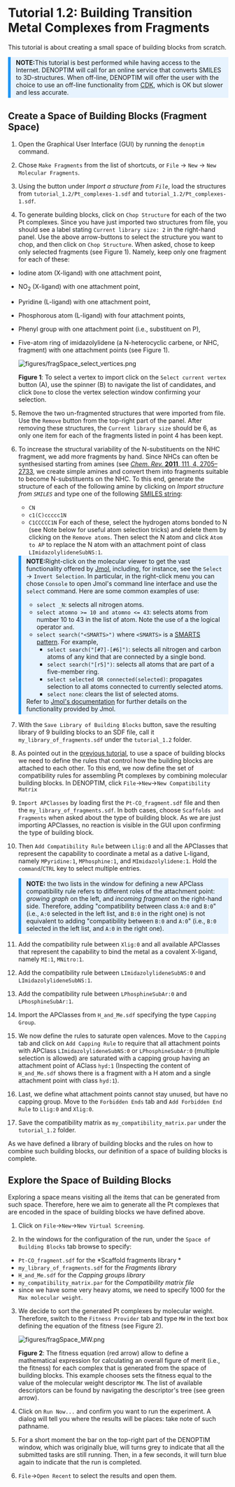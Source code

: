 # Tutorial 1.2: Building Transition Metal Complexes from Fragments

This tutorial is about creating a small space of building blocks from scratch.

<div style="background-color: #e7f3fe; border-left: 6px solid #2196F3; margin-bottom: 15px; padding: 4px 12px;"><b>NOTE:</b>This tutorial is best performed while having access to the Internet. DENOPTIM will call for an online service that converts SMILES to 3D-structures. When off-line, DENOPTIM will offer the user with the choice to use an off-line functionality from <a href="https://cdk.github.io/">CDK</a>, which is OK but slower and less accurate.</div>


## Create a Space of Building Blocks (Fragment Space)

1. Open the Graphical User Interface (GUI) by running the `denoptim` command.

2. Chose `Make Fragments` from the list of shortcuts, or `File` -> `New` -> `New Molecular Fragments`.

3. Using the button under *Import a structure from `File`*, load the structures from `tutorial_1.2/Pt_complexes-1.sdf` and `tutorial_1.2/Pt_complexes-1.sdf`.

4. To generate building blocks, click on `Chop Structure` for each of the two Pt complexes. Since you have just imported two structures from file, you should see a label stating `Current library size: 2` in the right-hand panel. Use the above arrow-buttons to select the structure you want to chop, and then click on `Chop Structure`. When asked, chose to keep only selected fragments (see Figure 1). Namely, keep only one fragment for each of these:
- Iodine atom (X-ligand) with one attachment point,
- NO<sub>2</sub> (X-ligand) with one attachment point,
- Pyridine (L-ligand) with one attachment point,
- Phosphorous atom (L-ligand) with four attachment points,
- Phenyl group with one attachment point (i.e., substituent on P),
- Five-atom ring of imidazolylidene (a N-heterocyclic carbene, or NHC, fragment) with one attachment points (see Figure 1).

	![figures/fragSpace_select_vertices.png](figures/fragSpace_select_vertices.png)

	**Figure 1**: To select a vertex to import click on the `Select current vertex` button (A), use the spinner (B) to navigate the list of candidates, and click `Done` to close the vertex selection window confirming your selection.


5. Remove the two un-fragmented structures that were imported from file. Use the `Remove` button from the top-right part of the panel. After removing these structures, the `Current library size` should be 6, as only one item for each of the fragments listed in point 4 has been kept.

6. To increase the structural variability of the N-substituents on the NHC fragment, we add more fragments by hand. Since NHCs can often be synthesised starting from amines (see [*Chem. Rev.* **2011**, 111, 4, 2705–2733](https://doi.org/10.1021/cr100328e), we create simple amines and convert them into fragments suitable to become N-substituents on the NHC. To this end, generate the structure of each of the following amine by clicking on *Import structure from `SMILES`* and type one of the following [SMILES string](https://www.daylight.com/dayhtml/doc/theory/theory.smiles.html):
	- `CN`
	- `c1(C)ccccc1N`
	- `C1CCCCC1N`
	For each of these, select the hydrogen atoms bonded to N (see Note below for useful atom selection tricks) and delete them by clicking on the `Remove atoms`. Then select the N atom and click `Atom to AP` to replace the N atom with an attachment point of class `LImidazolylideneSubNS:1`.

	<div style="background-color: #e7f3fe; border-left: 6px solid #2196F3; margin-bottom: 15px; padding: 4px 12px;"><b>NOTE:</b>Right-click on the molecular viewer to get the vast functionality offered by <a href="http://jmol.sourceforge.net/">Jmol</a>, including, for instance, see the <code>Select</code> -&gt; <code>Invert Selection</code>. In particular, in the right-click menu you can chose <code>Console</code> to open Jmol's command line interface and use the <code>select</code> command. Here are some common examples of use:
	<ul>
	<li><code>select _N</code>: selects all nitrogen atoms.</li>
	<li><code>select atomno >= 10 and atomno <= 43</code>: selects atoms from number 10 to 43 in the list of atom. Note the use of a the logical operator <code>and</code>.</li>
	<li><code>select search("&lt;SMARTS&gt;")</code> where <code>&lt;SMARTS&gt;</code> is a <a href="https://www.daylight.com/dayhtml/doc/theory/theory.smarts.html">SMARTS pattern</a>. For example,
	<ul>
		<li><code>select search("[#7]-[#6]")</code>: selects all nitrogen and carbon atoms of any kind that are connected by a single bond.</li>
		<li><code>select search("[r5]")</code>: selects all atoms that are part of a five-member ring.</li>
	 	<li><code>select selected OR connected(selected)</code>: propagates selection to all atoms connected to currently selected atoms.</li>
	 	<li><code>select none</code>: clears the list of selected atoms.</li>
	</ul></ul>
	Refer to <a href="https://chemapps.stolaf.edu/jmol/docs/">Jmol's documentation</a> for further details on the functionality provided by Jmol.
	</div>

7. With the `Save Library of Building Blocks` button, save the resulting library of 9 building blocks to an SDF file, call it `my_library_of_fragments.sdf` under the `tutorial_1.2` folder.

8. As pointed out in the [previous tutorial](header-build-graph), to use a space of building blocks we need to define the rules that control how the building blocks are attached to each other. To this end, we now define the set of compatibility rules for assembling Pt complexes by combining molecular building blocks. In DENOPTIM, click `File`->`New`->`New Compatibility Matrix`

9. `Import APClasses` by loading first the `Pt-CO_fragment.sdf` file and then the `my_library_of_fragments.sdf`. In both cases, choose `Scaffolds and Fragments` when asked about the type of building block. As we are just importing APClasses, no reaction is visible in the GUI upon confirming the type of building block.

10. Then `Add Compatibility Rule` between `Llig:0` and all the APClasses that represent the capability to coordinate a metal as a dative L-ligand, namely `MPyridine:1`, `MPhosphine:1`, and `MImidazolylidene:1`. Hold the `command`/`CTRL` key to select multiple entries.

	<div style="background-color: #e7f3fe; border-left: 6px solid #2196F3; margin-bottom: 15px; padding: 4px 12px;"><b>NOTE:</b> the two lists in the window for defining a new APClass compatibility rule refers to different roles of the attachment point: <i>growing graph</i> on the left, and <i>incoming fragment</i> on the right-hand side. Therefore, adding "compatibility between class <code>A:0</code> and <code>B:0</code>" (i.e., <code>A:0</code> selected in the left list, and <code>B:0</code> in the right one) is not equivalent to adding  "compatibility between <code>B:0</code> and <code>A:0</code>" (i.e., <code>B:0</code> selected in the left list, and <code>A:0</code> in the right one).

11. Add the compatibility rule between `Xlig:0` and all available APClasses that represent the capability to bind the metal as a covalent X-ligand, namely `MI:1`, `MNitro:1`.

12. Add the compatibility rule between `LImidazolylideneSubNS:0` and `LImidazolylideneSubNS:1`.

13. Add the compatibility rule between `LPhosphineSubAr:0` and `LPhosphineSubAr:1`.

14. Import the APClasses from `H_and_Me.sdf` specifying the type `Capping Group`.

15. We now define the rules to saturate open valences. Move to the `Capping` tab and click on `Add Capping Rule` to require that all attachment points with APClass `LImidazolylideneSubNS:0` or `LPhosphineSubAr:0` (multiple selection is allowed) are saturated with a capping group having an attachment point of AClass `hyd:1` (Inspecting the content of `H_and_Me.sdf` shows there is a fragment with a H atom and a single attachment point with class `hyd:1`).

14. Last, we define what attachment points cannot stay unused, but have no capping group. Move to the `Forbidden Ends` tab and `Add Forbidden End Rule` to `Llig:0`  and `Xlig:0`.

15. Save the compatibility matrix as `my_compatibility_matrix.par` under the `tutorial_1.2` folder.

As we have defined a library of building blocks and the rules on how to combine such building blocks, our definition of a space of building blocks is complete.


## Explore the Space of Building Blocks

Exploring a space means visiting all the items that can be generated from such space. Therefore, here we aim to generate all the Pt complexes that are encoded in the space of building blocks we have defined above.

1. Click on `File`->`New`->`New Virtual Screening`.

2. In the windows for the configuration of the run, under the `Space of Building Blocks` tab browse to specify:
- `Pt-CO_fragment.sdf` for the *Scaffold fragments library *
- `my_library_of_fragments.sdf` for the *Fragments library*
- `H_and_Me.sdf` for the *Capping groups library*
- `my_compatibility_matrix.par` for the *Compatibility matrix file*
- since we have some very heavy atoms, we need to specify 1000 for the `Max molecular weight`.

3. We decide to sort the generated Pt complexes by molecular weight. Therefore, switch to the `Fitness Provider` tab and type `MW` in the text box defining the equation of the fitness (see Figure 2).

	![figures/fragSpace_MW.png](figures/fragSpace_MW.png)

	**Figure 2**: The fitness equation (red arrow) allow to define a mathematical expression for calculating an overall figure of merit (i.e., the fitness) for each complex that is generated from the space of building blocks. This example chooses sets the fitness equal to the value of the molecular weight descriptor `MW`. The list of available descriptors can be found by navigating the descriptor's tree (see green arrow).

4. Click on `Run Now...` and confirm you want to run the experiment. A dialog will tell you where the results will be places: take note of such pathname.

5. For a short moment the bar on the top-right part of the DENOPTIM window, which was originally blue, will turns grey to indicate that all the submitted tasks are still running. Then, in a few seconds, it will turn blue again to indicate that the run is completed.

6. `File`->`Open Recent` to select the results and open them.
